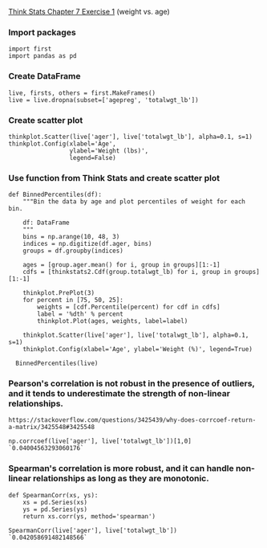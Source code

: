[Think Stats Chapter 7 Exercise 1](http://greenteapress.com/thinkstats2/html/thinkstats2008.html#toc70) (weight vs. age)

### Import packages
    import first
    import pandas as pd

### Create DataFrame
    live, firsts, others = first.MakeFrames()
    live = live.dropna(subset=['agepreg', 'totalwgt_lb'])
    
### Create scatter plot
    thinkplot.Scatter(live['ager'], live['totalwgt_lb'], alpha=0.1, s=1)
    thinkplot.Config(xlabel='Age',
                     ylabel='Weight (lbs)',
                     legend=False)
### Use function from Think Stats and create scatter plot
    def BinnedPercentiles(df):
        """Bin the data by age and plot percentiles of weight for each bin.

        df: DataFrame
        """
        bins = np.arange(10, 48, 3)
        indices = np.digitize(df.ager, bins)
        groups = df.groupby(indices)

        ages = [group.ager.mean() for i, group in groups][1:-1]
        cdfs = [thinkstats2.Cdf(group.totalwgt_lb) for i, group in groups][1:-1]

        thinkplot.PrePlot(3)
        for percent in [75, 50, 25]:
            weights = [cdf.Percentile(percent) for cdf in cdfs]
            label = '%dth' % percent
            thinkplot.Plot(ages, weights, label=label)

        thinkplot.Scatter(live['ager'], live['totalwgt_lb'], alpha=0.1, s=1)
        thinkplot.Config(xlabel='Age', ylabel='Weight (%)', legend=True)
        
      BinnedPercentiles(live)
      
### Pearson's correlation is not robust in the presence of outliers, and it tends to underestimate the strength of non-linear relationships.
    https://stackoverflow.com/questions/3425439/why-does-corrcoef-return-a-matrix/3425548#3425548

    np.corrcoef(live['ager'], live['totalwgt_lb'])[1,0]
    `0.04004563293060176`
    
### Spearman's correlation is more robust, and it can handle non-linear relationships as long as they are monotonic.
    def SpearmanCorr(xs, ys):
        xs = pd.Series(xs)
        ys = pd.Series(ys)
        return xs.corr(ys, method='spearman')

    SpearmanCorr(live['ager'], live['totalwgt_lb'])
    `0.042058691482148566`

